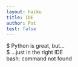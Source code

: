 ```yaml
---
layout: haiku
title: IDE
author: Pat
test: false
---
```


$  Python is great, but...<br>
$ ...just in the right IDE<br>
bash: command not found<br>